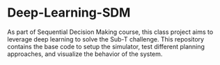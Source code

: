 # Deep-Learning-SDM
As part of Sequential Decision Making course, this class project aims to leverage deep learning to solve the Sub-T challenge. This repository contains the base code to setup the simulator, test different planning approaches, and visualize the behavior of the system.
